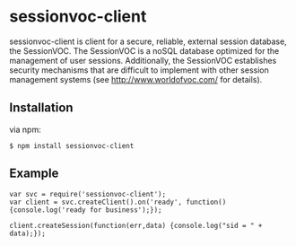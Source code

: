 # sessionvoc-client

sessionvoc-client is client for a secure, reliable, external session
database, the SessionVOC. The SessionVOC is a noSQL database optimized
for the management of user sessions. Additionally, the SessionVOC
establishes security mechanisms that are difficult to implement with
other session management systems (see http://www.worldofvoc.com/ for
details).

## Installation

via npm:

    $ npm install sessionvoc-client

## Example

    var svc = require('sessionvoc-client');
    var client = svc.createClient().on('ready', function() {console.log('ready for business');});
    
    client.createSession(function(err,data) {console.log("sid = " + data);});
